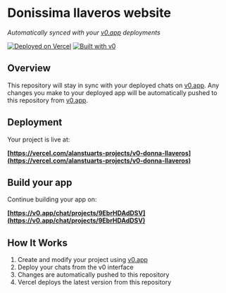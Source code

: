 # Donissima llaveros website

*Automatically synced with your [v0.app](https://v0.app) deployments*

[![Deployed on Vercel](https://img.shields.io/badge/Deployed%20on-Vercel-black?style=for-the-badge&logo=vercel)](https://vercel.com/alanstuarts-projects/v0-donna-llaveros)
[![Built with v0](https://img.shields.io/badge/Built%20with-v0.app-black?style=for-the-badge)](https://v0.app/chat/projects/9EbrHDAdDSV)

## Overview

This repository will stay in sync with your deployed chats on [v0.app](https://v0.app).
Any changes you make to your deployed app will be automatically pushed to this repository from [v0.app](https://v0.app).

## Deployment

Your project is live at:

**[https://vercel.com/alanstuarts-projects/v0-donna-llaveros](https://vercel.com/alanstuarts-projects/v0-donna-llaveros)**

## Build your app

Continue building your app on:

**[https://v0.app/chat/projects/9EbrHDAdDSV](https://v0.app/chat/projects/9EbrHDAdDSV)**

## How It Works

1. Create and modify your project using [v0.app](https://v0.app)
2. Deploy your chats from the v0 interface
3. Changes are automatically pushed to this repository
4. Vercel deploys the latest version from this repository